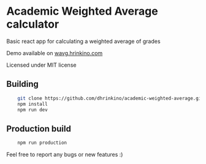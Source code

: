 # Academic Weighted Average calculator

Basic react app for calculating a weighted average of grades

Demo available on <a href="https://wavg.hrinkino.com">wavg.hrinkino.com</a>

Licensed under MIT license

## Building

```sh
    git clone https://github.com/dhrinkino/academic-weighted-average.git
    npm install
    npm run dev
```

## Production build

```sh
    npm run production
```

Feel free to report any bugs or new features :)